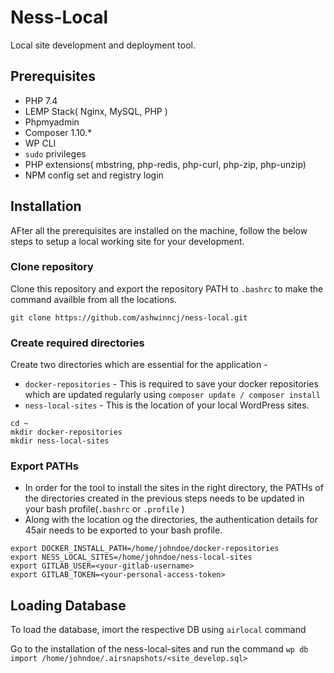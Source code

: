 # Ness-Local 
Local site development and deployment tool.

## 

## Prerequisites
- PHP 7.4
- LEMP Stack( Nginx, MySQL, PHP )
- Phpmyadmin
- Composer 1.10.*
- WP CLI
- `sudo` privileges
- PHP extensions( mbstring, php-redis, php-curl, php-zip, php-unzip)
- NPM config set and registry login

## Installation

AFter all the prerequisites are installed on the machine, follow the below steps to setup a local working site for your development.

### Clone repository
Clone this repository and export the repository PATH to `.bashrc` to make the command availble from all the locations.
```
git clone https://github.com/ashwinncj/ness-local.git
```

### Create required directories
Create two directories which are essential for the application -
* `docker-repositories` - This is required to save your docker repositories which are updated regularly using `composer update / composer install`
* `ness-local-sites` - This is the location of your local WordPress sites.

``` 
cd ~
mkdir docker-repositories
mkdir ness-local-sites
```

### Export PATHs 
* In order for the tool to install the sites in the right directory, the PATHs of the directories created in the previous steps needs to be updated in your bash profile(`.bashrc` or `.profile` )
* Along with the location og the directories, the authentication details for 45air needs to be exported to your bash profile.

```
export DOCKER_INSTALL_PATH=/home/johndoe/docker-repositories
export NESS_LOCAL_SITES=/home/johndoe/ness-local-sites
export GITLAB_USER=<your-gitlab-username>
export GITLAB_TOKEN=<your-personal-access-token>
```

## Loading Database

To load the database, imort the respective DB using `airlocal` command

Go to the installation of the ness-local-sites and run the command `wp db import /home/johndoe/.airsnapshots/<site_develop.sql>`